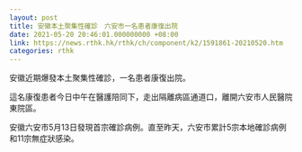 ```yaml
---
layout: post
title: 安徽本土聚集性確診　六安市一名患者康復出院
date: 2021-05-20 20:46:01.000000000 +08:00
link: https://news.rthk.hk/rthk/ch/component/k2/1591861-20210520.htm
categories: rthk
---
```


安徽近期爆發本土聚集性確診，一名患者康復出院。

這名康復患者今日中午在醫護陪同下，走出隔離病區通道口，離開六安市人民醫院東院區。

安徽六安市5月13日發現首宗確診病例。直至昨天，六安市累計5宗本地確診病例和11宗無症狀感染。
